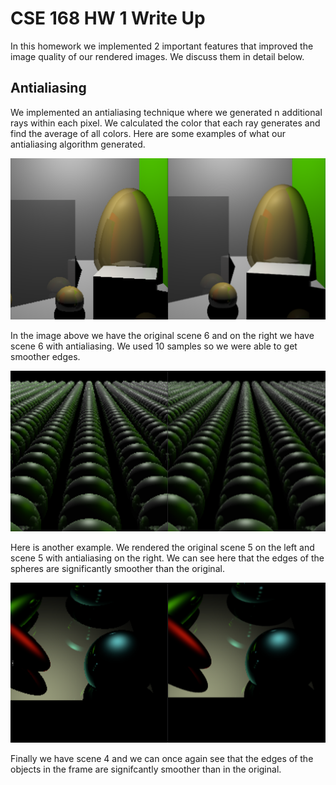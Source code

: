 # CSE 168 HW 1 Write Up
In this homework we implemented 2 important features that improved the image quality of our rendered images. We discuss them in detail below.

## Antialiasing
We implemented an antialiasing technique where we generated n additional rays within each pixel. We calculated the color that each ray generates and find the average of all colors. Here are some examples of what our antialiasing algorithm generated.

![antialiasExample1](antialiasdifferenceExample1.PNG)

In the image above we have the original scene 6 and on the right we have scene 6 with antialiasing. We used 10 samples so we were able to get smoother edges.

![antialiasExample1](antialiasdifferenceExample2.PNG)

Here is another example. We rendered the original scene 5 on the left and scene 5 with antialiasing on the right. We can see here that the edges of the spheres are significantly smoother than the original.

![antialiasExample1](antialiasdifferenceExample3.PNG)

Finally we have scene 4 and we can once again see that the edges of the objects in the frame are signifcantly smoother than in the original.